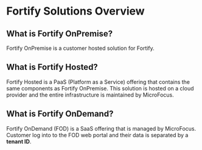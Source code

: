 # Fortify Solutions Overview

## What is Fortify OnPremise?
Fortify OnPremise is a customer hosted solution for Fortify. 

## What is Fortify Hosted?
Fortify Hosted is a PaaS (Platform as a Service) offering that contains the same components as Fortify OnPremise.
This solution is hosted on a cloud provider and the entire infrastructure is maintained by MicroFocus.

## What is Fortify OnDemand?
Fortify OnDemand (FOD) is a SaaS offering that is managed by MicroFocus. Customer log into to the FOD web portal and their data is separated by a **tenant ID**.  
